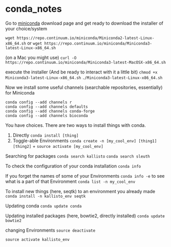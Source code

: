 # conda_notes
Go to [miniconda](https://conda.io/miniconda.html) download page and get ready to download the installer of your choice/system

`wget https://repo.continuum.io/miniconda/Miniconda2-latest-Linux-x86_64.sh`
or
`wget https://repo.continuum.io/miniconda/Miniconda3-latest-Linux-x86_64.sh`

(on a Mac you might use)
`curl -O https://repo.continuum.io/miniconda/Miniconda3-latest-MacOSX-x86_64.sh`

execute the installer (And be ready to interact with it a little bit)
`chmod +x Miniconda3-latest-Linux-x86_64.sh`
`./Miniconda3-latest-Linux-x86_64.sh`

Now we install some useful channels (searchable repositories, essentially) for Miniconda
```
conda config --add channels r
conda config --add channels defaults
conda config --add channels conda-forge
conda config --add channels bioconda
```

You have choices. There are two ways to install things with conda.
1. Directly `conda install [thing]`
2. Toggle-able Environments `conda create -n [my_cool_env] [thing1] [thing2]` + `source activate [my_cool_env]`

Searching for packages
`conda search kallisto`
`conda search sleuth`

To check the configuration of your conda installation
`conda info`

If you forget the names of some of your Environments
`conda info -e`
to see what is a part of that Environment
`conda list -n my_cool_env`

To install new things (here, seqtk) to an environment you already made
`conda install -n kallisto_env seqtk`

Updating conda
`conda update conda`

Updating installed packages (here, bowtie2, directly installed)
`conda update bowtie2`


changing Environments
`source deactivate`

`source activate kallisto_env`
